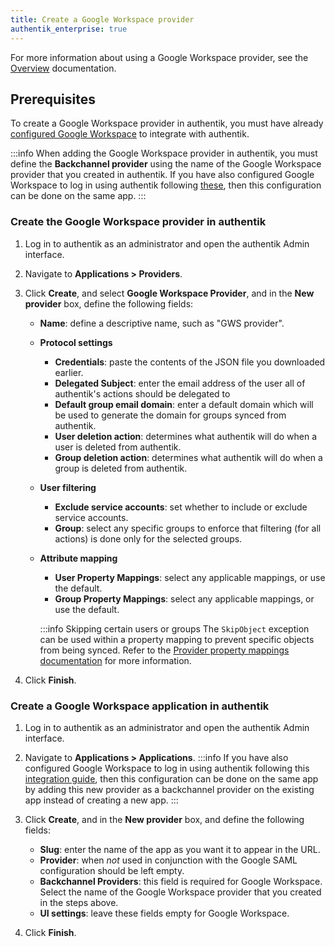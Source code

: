```yaml
---
title: Create a Google Workspace provider
authentik_enterprise: true
---
```


For more information about using a Google Workspace provider, see the [Overview](./index.md) documentation.

## Prerequisites

To create a Google Workspace provider in authentik, you must have already [configured Google Workspace](./setup-gws.md) to integrate with authentik.

:::info
When adding the Google Workspace provider in authentik, you must define the **Backchannel provider** using the name of the Google Workspace provider that you created in authentik. If you have also configured Google Workspace to log in using authentik following [these](/integrations/services/google/), then this configuration can be done on the same app.
:::

### Create the Google Workspace provider in authentik

1. Log in to authentik as an administrator and open the authentik Admin interface.
2. Navigate to **Applications > Providers**.
3. Click **Create**, and select **Google Workspace Provider**, and in the **New provider** box, define the following fields:
    - **Name**: define a descriptive name, such as "GWS provider".

    - **Protocol settings**
        - **Credentials**: paste the contents of the JSON file you downloaded earlier.
        - **Delegated Subject**: enter the email address of the user all of authentik's actions should be delegated to
        - **Default group email domain**: enter a default domain which will be used to generate the domain for groups synced from authentik.
        - **User deletion action**: determines what authentik will do when a user is deleted from authentik.
        - **Group deletion action**: determines what authentik will do when a group is deleted from authentik.

    - **User filtering**
        - **Exclude service accounts**: set whether to include or exclude service accounts.
        - **Group**: select any specific groups to enforce that filtering (for all actions) is done only for the selected groups.

    - **Attribute mapping**
        - **User Property Mappings**: select any applicable mappings, or use the default.
        - **Group Property Mappings**: select any applicable mappings, or use the default.

        :::info Skipping certain users or groups
        The `SkipObject` exception can be used within a property mapping to prevent specific objects from being synced. Refer to the [Provider property mappings documentation](../property-mappings/index.md#skip-objects-during-synchronization) for more information.

4. Click **Finish**.

### Create a Google Workspace application in authentik

1. Log in to authentik as an administrator and open the authentik Admin interface.
2. Navigate to **Applications > Applications**.
   :::info
   If you have also configured Google Workspace to log in using authentik following this [integration guide](/integrations/cloud-providers/google), then this configuration can be done on the same app by adding this new provider as a backchannel provider on the existing app instead of creating a new app.
   :::
3. Click **Create**, and in the **New provider** box, and define the following fields:
    - **Slug**: enter the name of the app as you want it to appear in the URL.
    - **Provider**: when _not_ used in conjunction with the Google SAML configuration should be left empty.
    - **Backchannel Providers**: this field is required for Google Workspace. Select the name of the Google Workspace provider that you created in the steps above.
    - **UI settings**: leave these fields empty for Google Workspace.

4. Click **Finish**.
